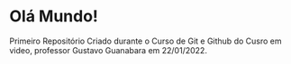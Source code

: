 # Olá Mundo!
 Primeiro Repositório
 Criado durante o Curso de Git e Github do Cusro em video, professor Gustavo Guanabara em 22/01/2022.  
